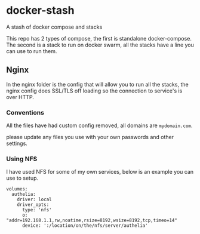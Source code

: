 # docker-stash
A stash of docker compose and stacks

This repo has 2 types of compose, the first is standalone docker-compose.
The second is a stack to run on docker swarm, all the stacks have a line you can use to run them.

## Nginx

In the nginx folder is the config that will allow you to run all the stacks,
the nginx config does SSL/TLS off loading so the connection to service's is over HTTP.

### Conventions

All the files have had custom config removed, all domains are `mydomain.com`.

please update any files you use with your own passwords and other settings.


### Using NFS

I have used NFS for some of my own services, below is an example you can use to setup.

```
volumes:
  authelia:
    driver: local
    driver_opts:
      type: 'nfs'
      o: "addr=192.168.1.1,rw,noatime,rsize=8192,wsize=8192,tcp,timeo=14"
      device: ':/location/on/the/nfs/server/authelia'
```

